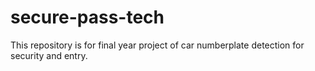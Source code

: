 # secure-pass-tech
This repository is for final year project of car numberplate detection for security and entry.
